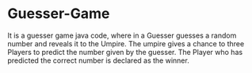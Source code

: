 # Guesser-Game
It is a guesser game java code, where in a Guesser guesses a random number and reveals it to the Umpire. 
The umpire gives a chance to three Players to predict the number given by the guesser.
The Player who has predicted the correct number is declared as the winner.

